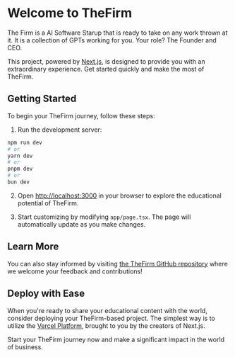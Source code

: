 # Welcome to TheFirm

The Firm is a AI Software Starup that is ready to take on any work thrown at it. It is a collection of GPTs working for you. Your role? The Founder and CEO.

This project, powered by [Next.js](https://nextjs.org/), is designed to provide you with an extraordinary experience. Get started quickly and make the most of TheFirm.

## Getting Started

To begin your TheFirm journey, follow these steps:

1. Run the development server:

```bash
npm run dev
# or
yarn dev
# or
pnpm dev
# or
bun dev
```

2. Open [http://localhost:3000](http://localhost:3000) in your browser to explore the educational potential of TheFirm.

3. Start customizing by modifying `app/page.tsx`. The page will automatically update as you make changes.

## Learn More

You can also stay informed by visiting [the TheFirm GitHub repository](https://github.com/rudrodip/the-firm/) where we welcome your feedback and contributions!

## Deploy with Ease

When you're ready to share your educational content with the world, consider deploying your TheFirm-based project. The simplest way is to utilize the [Vercel Platform](https://vercel.com/), brought to you by the creators of Next.js.

Start your TheFirm journey now and make a significant impact in the world of business.